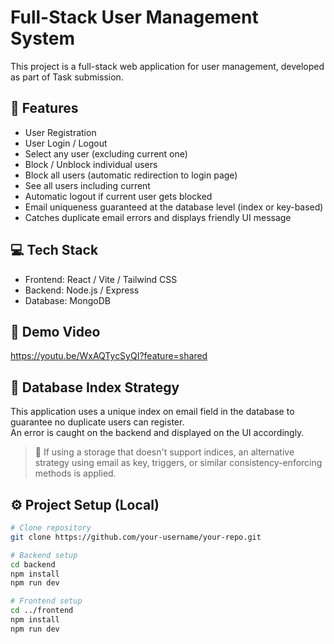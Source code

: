 # Full-Stack User Management System

This project is a full-stack web application for user management, developed as part of Task submission.

## 🌟 Features

- User Registration
- User Login / Logout
- Select any user (excluding current one)
- Block / Unblock individual users
- Block all users (automatic redirection to login page)
- See all users including current
- Automatic logout if current user gets blocked
- Email uniqueness guaranteed at the database level (index or key-based)
- Catches duplicate email errors and displays friendly UI message

## 💻 Tech Stack

- Frontend: React / Vite / Tailwind CSS
- Backend: Node.js / Express
- Database: MongoDB 


## 🎥 Demo Video

https://youtu.be/WxAQTycSyQI?feature=shared

## 🧠 Database Index Strategy

This application uses a unique index on email field in the database to guarantee no duplicate users can register.  
An error is caught on the backend and displayed on the UI accordingly.

> 📌 If using a storage that doesn't support indices, an alternative strategy using email as key, triggers, or similar consistency-enforcing methods is applied.

## ⚙️ Project Setup (Local)

```bash
# Clone repository
git clone https://github.com/your-username/your-repo.git

# Backend setup
cd backend
npm install
npm run dev

# Frontend setup
cd ../frontend
npm install
npm run dev
```
